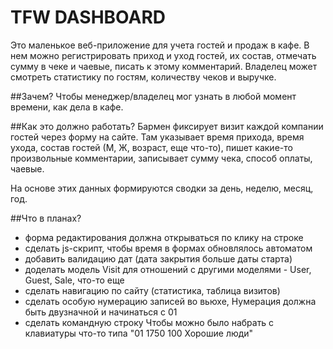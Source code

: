 # TFW DASHBOARD
Это маленькое веб-приложение для учета гостей и продаж в кафе.
В нем можно регистрировать приход и уход гостей, их состав, отмечать сумму в чеке и чаевые, писать к этому комментарий.
Владелец может смотреть статистику по гостям, количеству чеков и выручке.

##Зачем?
Чтобы менеджер/владелец мог узнать в любой момент времени, как дела в кафе.

##Как это должно работать?
Бармен фиксирует визит каждой компании гостей через форму на сайте. Там указывает время прихода, время ухода, состав гостей (М, Ж, возраст, еще что-то), пишет какие-то произвольные комментарии, записывает сумму чека, способ оплаты, чаевые.

На основе этих данных формируются сводки за день, неделю, месяц, год.

##Что в планах?
* форма редактирования должна открываться по клику на строке
* сделать js-скрипт, чтобы время в формах обновлялось автоматом
* добавить валидацию дат (дата закрытия больше даты старта)
* доделать модель Visit для отношений с другими моделями - User, Guest, Sale, что-то еще
* сделать навигацию по сайту (статистика, таблица визитов)
* сделать особую нумерацию записей во вьюхе, Нумерация должна быть двузначной и начинаться с 01
* сделать командную строку Чтобы можно было набрать с клавиатуры что-то типа "01 1750 100 Хорошие люди"
